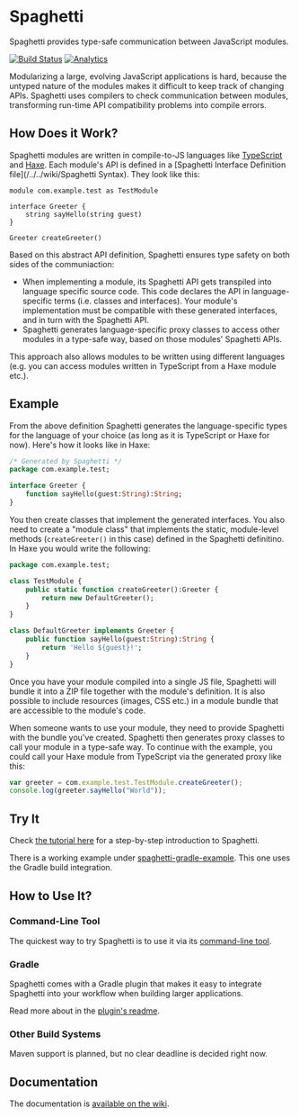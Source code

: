 Spaghetti
=========

Spaghetti provides type-safe communication between JavaScript modules.

[![Build Status](https://travis-ci.org/prezi/spaghetti.svg)](https://travis-ci.org/prezi/spaghetti)
[![Analytics](https://ga-beacon.appspot.com/UA-54695510-1/github.com/prezi/spaghetti)](https://github.com/igrigorik/ga-beacon)

Modularizing a large, evolving JavaScript applications is hard, because the untyped nature of the modules makes it difficult to keep track of changing APIs. Spaghetti uses compilers to check communication between modules, transforming run-time API compatibility problems into compile errors.

## How Does it Work?

Spaghetti modules are written in compile-to-JS languages like [TypeScript](http://typescriptlang.org) and [Haxe](http://haxe.org). Each module's API is defined in a [Spaghetti Interface Definition file](/../../wiki/Spaghetti Syntax). They look like this:

```
module com.example.test as TestModule

interface Greeter {
    string sayHello(string guest)
}

Greeter createGreeter()
```

Based on this abstract API definition, Spaghetti ensures type safety on both sides of the communiaction:

* When implementing a module, its Spaghetti API gets transpiled into language specific source code. This code declares the API in language-specific terms (i.e. classes and interfaces). Your module's implementation must be compatible with these generated interfaces, and in turn with the Spaghetti API.
* Spaghetti generates language-specific proxy classes to access other modules in a type-safe way, based on those modules' Spaghetti APIs.

This approach also allows modules to be written using different languages (e.g. you can access modules written in TypeScript from a Haxe module etc.).

## Example

From the above definition Spaghetti generates the language-specific types for the language of your choice (as long as it is TypeScript or Haxe for now). Here's how it looks like in Haxe:

```haxe
/* Generated by Spaghetti */
package com.example.test;

interface Greeter {
    function sayHello(guest:String):String;
}
```

You then create classes that implement the generated interfaces. You also need to create a "module class" that implements the static, module-level methods (`createGreeter()` in this case) defined in the Spaghetti definitino. In Haxe you would write the following:

```haxe
package com.example.test;

class TestModule {
    public static function createGreeter():Greeter {
        return new DefaultGreeter();
    }
}

class DefaultGreeter implements Greeter {
    public function sayHello(guest:String):String {
        return 'Hello ${guest}!';
    }
}
```

Once you have your module compiled into a single JS file, Spaghetti will bundle it into a ZIP file together with the module's definition. It is also possible to include resources (images, CSS etc.) in a module bundle that are accessible to the module's code.

When someone wants to use your module, they need to provide Spaghetti with the bundle you've created. Spaghetti then generates proxy classes to call your module in a type-safe way. To continue with the example, you could call your Haxe module from TypeScript via the generated proxy like this:

```typescript
var greeter = com.example.test.TestModule.createGreeter();
console.log(greeter.sayHello("World"));
```

## Try It

Check [the tutorial here](/../../wiki/Tutorial) for a step-by-step introduction to Spaghetti.

There is a working example under [spaghetti-gradle-example](spaghetti-gradle-example). This one uses the Gradle build integration.

## How to Use It?

### Command-Line Tool

The quickest way to try Spaghetti is to use it via its [command-line tool](spaghetti).

### Gradle

Spaghetti comes with a Gradle plugin that makes it easy to integrate Spaghetti into your workflow when building larger applications.

Read more about in the [plugin's readme](gradle-spaghetti-plugin/README.md).

### Other Build Systems

Maven support is planned, but no clear deadline is decided right now.

## Documentation

The documentation is [available on the wiki](/../../wiki).

